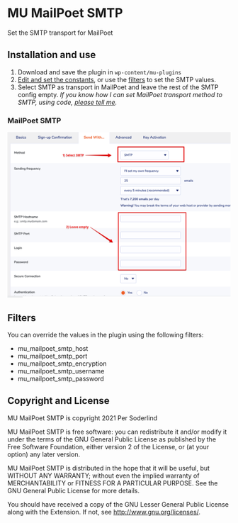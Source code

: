 # MU MailPoet SMTP

Set the SMTP transport for MailPoet

## Installation and use

1. Download and save the plugin in `wp-content/mu-plugins`
1. [Edit and set the constants](https://github.com/soderlind/mu-mailpoet-smtp/blob/main/mu-mailpoet-smtp.php#L29-L33), or use the [filters](#filters) to set the SMTP values.
1. Select SMTP as transport in MailPoet and leave the rest of the SMTP config empty. _If you know how I can set MailPoet transport method to SMTP, using code, [please tell me](https://github.com/soderlind/mu-mailpoet-smtp/issues/new/choose)._

### MailPoet SMTP

<img src="assets/mailpoet-smtp-settings.png">

## Filters

You can override the values in the plugin using the following filters:

- mu_mailpoet_smtp_host
- mu_mailpoet_smtp_port
- mu_mailpoet_smtp_encryption
- mu_mailpoet_smtp_username
- mu_mailpoet_smtp_password

## Copyright and License

MU MailPoet SMTP is copyright 2021 Per Soderlind

MU MailPoet SMTP is free software: you can redistribute it and/or modify it under the terms of the GNU General Public License as published by the Free Software Foundation, either version 2 of the License, or (at your option) any later version.

MU MailPoet SMTP is distributed in the hope that it will be useful, but WITHOUT ANY WARRANTY; without even the implied warranty of MERCHANTABILITY or FITNESS FOR A PARTICULAR PURPOSE. See the GNU General Public License for more details.

You should have received a copy of the GNU Lesser General Public License along with the Extension. If not, see http://www.gnu.org/licenses/.


